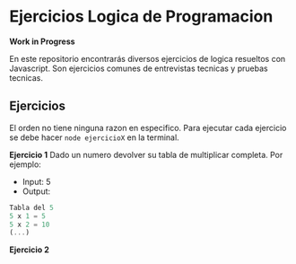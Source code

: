 # Ejercicios Logica de Programacion
**Work in Progress**

En este repositorio encontrarás diversos ejercicios de logica resueltos con Javascript. Son ejercicios comunes de entrevistas tecnicas y pruebas tecnicas.

## Ejercicios
El orden no tiene ninguna razon en especifico. Para ejecutar cada ejercicio se debe hacer `node ejercicioX` en la terminal. 

**Ejercicio 1**
Dado un numero devolver su tabla de multiplicar completa. Por ejemplo:

* Input: 5
* Output:
```javascript
Tabla del 5
5 x 1 = 5
5 x 2 = 10
(...)
```

**Ejercicio 2**

